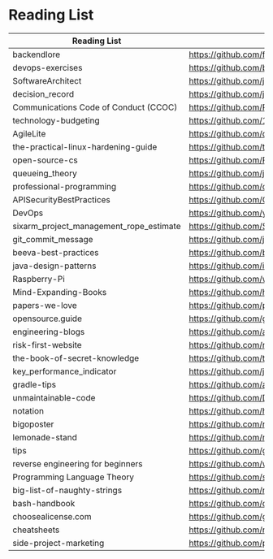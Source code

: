 # Reading List

| Reading List  |                          URL                                                           |
|---------------|----------------------------------------------------------------------------------------|
|backendlore|https://github.com/fpereiro/backendlore|
|devops-exercises|https://github.com/bregman-arie/devops-exercises|
|SoftwareArchitect|https://github.com/justinamiller/SoftwareArchitect|
|decision_record|https://github.com/joelparkerhenderson/decision_record|
|Communications Code of Conduct (CCOC)|https://github.com/PublicisSapient/ccoc|
|technology-budgeting|https://github.com/18F/technology-budgeting|
|AgileLite|https://github.com/davebs/AgileLite|
|the-practical-linux-hardening-guide|https://github.com/trimstray/the-practical-linux-hardening-guide|
|open-source-cs|https://github.com/ForrestKnight/open-source-cs|
|queueing_theory|https://github.com/joelparkerhenderson/queueing_theory|
|professional-programming|https://github.com/charlax/professional-programming|
|APISecurityBestPractices|https://github.com/GitGuardian/APISecurityBestPractices|
|DevOps|https://github.com/yangjunyan/DevOps|
|sixarm_project_management_rope_estimate|https://github.com/SixArm/sixarm_project_management_rope_estimate|
|git_commit_message|https://github.com/joelparkerhenderson/git_commit_message|
|beeva-best-practices|https://github.com/beeva-enriqueotero/beeva-best-practices|
|java-design-patterns|https://github.com/iluwatar/java-design-patterns|
|Raspberry-Pi|https://github.com/wtsxDev/Raspberry-Pi|
|Mind-Expanding-Books|https://github.com/hackerkid/Mind-Expanding-Books|
|papers-we-love|https://github.com/papers-we-love/papers-we-love|
|opensource.guide|https://github.com/github/opensource.guide|
|engineering-blogs|https://github.com/aaronwinter/engineering-blogs|
|risk-first-website|https://github.com/risk-first/website|
|the-book-of-secret-knowledge|https://github.com/trimstray/the-book-of-secret-knowledge|
|key_performance_indicator|https://github.com/joelparkerhenderson/key_performance_indicator|
|gradle-tips|https://github.com/alikslee/gradle-tips|
|unmaintainable-code|https://github.com/Droogans/unmaintainable-code|
|notation|https://github.com/hypotext/notation|
|bigoposter|https://github.com/ro31337/bigoposter|
|lemonade-stand|https://github.com/nayafia/lemonade-stand|
|tips|https://github.com/git-tips/tips|
|reverse engineering for beginners|https://github.com/wangyif2/RE-for-beginners|
|Programming Language Theory|https://github.com/steshaw/plt|
|big-list-of-naughty-strings|https://github.com/minimaxir/big-list-of-naughty-strings|
|bash-handbook|https://github.com/denysdovhan/bash-handbook|
|choosealicense.com|https://github.com/github/choosealicense.com|
|cheatsheets|https://github.com/rstacruz/cheatsheets|
|side-project-marketing|https://github.com/portable-cto/side-project-marketing|






